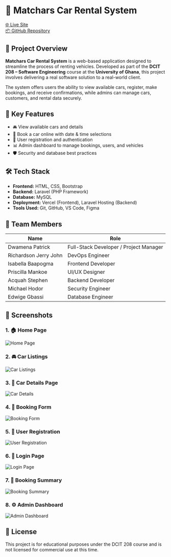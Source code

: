 # 🚗 Matchars Car Rental System

[🌐 Live Site](https://matchars-car-rental.vercel.app)  
[📦 GitHub Repository](https://github.com/MrCoolGh/MatcharsCarRental)

## 📌 Project Overview

**Matchars Car Rental System** is a web-based application designed to streamline the process of renting vehicles. Developed as part of the **DCIT 208 – Software Engineering** course at the **University of Ghana**, this project involves delivering a real software solution to a real-world client.

The system offers users the ability to view available cars, register, make bookings, and receive confirmations, while admins can manage cars, customers, and rental data securely.

## 🎯 Key Features

- 🚘 View available cars and details
- 🧾 Book a car online with date & time selections
- 👤 User registration and authentication
- 📊 Admin dashboard to manage bookings, users, and vehicles
- 🛡️ Security and database best practices

## 🛠️ Tech Stack

- **Frontend:** HTML, CSS, Bootstrap  
- **Backend:** Laravel (PHP Framework)  
- **Database:** MySQL  
- **Deployment:** Vercel (Frontend), Laravel Hosting (Backend)  
- **Tools Used:** Git, GitHub, VS Code, Figma

## 👥 Team Members

| Name                   | Role                     |
|------------------------|--------------------------|
| Dwamena Patrick        | Full-Stack Developer / Project Manager |
| Richardson Jerry John | DevOps Engineer          |
| Isabella Baapogma     | Frontend Developer       |
| Priscilla Mankoe      | UI/UX Designer           |
| Acquah Stephen         | Backend Developer        |
| Michael Hodor          | Security Engineer        |
| Edwige Gbassi          | Database Engineer        |

## 📸 Screenshots

### 1. 🏠 Home Page  
![Home Page](./screenshots/home.png)

### 2. 🚘 Car Listings  
![Car Listings](./screenshots/car-listings.png)

### 3. 📄 Car Details Page  
![Car Details](./screenshots/car-details.png)

### 4. 🧾 Booking Form  
![Booking Form](./screenshots/booking.png)

### 5. 👤 User Registration  
![User Registration](./screenshots/register.png)

### 6. 🔐 Login Page  
![Login Page](./screenshots/login.png)

### 7. 📅 Booking Summary  
![Booking Summary](./screenshots/booking-summary.png)

### 8. ⚙️ Admin Dashboard  
![Admin Dashboard](./screenshots/admin-dashboard.png)

## 📄 License
This project is for educational purposes under the DCIT 208 course and is not licensed for commercial use at this time.




